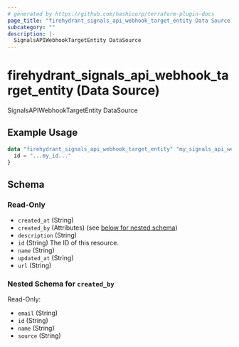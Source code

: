 ```yaml
---
# generated by https://github.com/hashicorp/terraform-plugin-docs
page_title: "firehydrant_signals_api_webhook_target_entity Data Source - terraform-provider-firehydrant"
subcategory: ""
description: |-
  SignalsAPIWebhookTargetEntity DataSource
---
```


# firehydrant_signals_api_webhook_target_entity (Data Source)

SignalsAPIWebhookTargetEntity DataSource

## Example Usage

```terraform
data "firehydrant_signals_api_webhook_target_entity" "my_signals_api_webhooktargetentity" {
  id = "...my_id..."
}
```

<!-- schema generated by tfplugindocs -->
## Schema

### Read-Only

- `created_at` (String)
- `created_by` (Attributes) (see [below for nested schema](#nestedatt--created_by))
- `description` (String)
- `id` (String) The ID of this resource.
- `name` (String)
- `updated_at` (String)
- `url` (String)

<a id="nestedatt--created_by"></a>
### Nested Schema for `created_by`

Read-Only:

- `email` (String)
- `id` (String)
- `name` (String)
- `source` (String)
